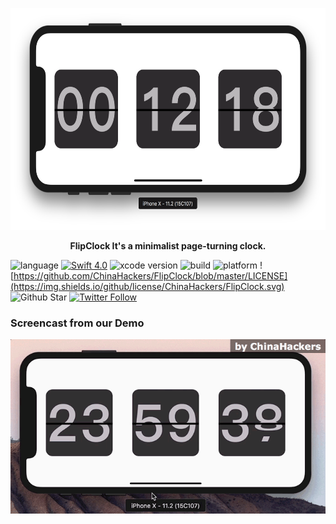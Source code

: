 <p align="center"> 
<img  src="https://github.com/ChinaHackers/FlipClock/raw/master/Screencast/Screencast02.png" width="626" height="355"></p>

<p align="center"> <b>FlipClock It's a minimalist page-turning clock. </b></p>

![language](https://img.shields.io/badge/language-swift-orange.svg)
[![Swift  4.0](https://img.shields.io/badge/swift-4.0.3+-blue.svg?style=flat)](https://developer.apple.com/swift/)
![xcode version](https://img.shields.io/badge/xcode-9+-brightgreen.svg)
![build](https://img.shields.io/appveyor/ci/gruntjs/grunt.svg)
![platform](https://img.shields.io/badge/platform-ios-lightgrey.svg)
![https://github.com/ChinaHackers/FlipClock/blob/master/LICENSE](https://img.shields.io/github/license/ChinaHackers/FlipClock.svg)
![Github Star](https://img.shields.io/github/stars/ChinaHackers/FlipClock.svg?style=social&label=Star)
[![Twitter Follow](https://img.shields.io/twitter/follow/LiuChuan_.svg?style=social)](https://twitter.com/LiuChuan_)


### Screencast from our Demo

![](https://github.com/ChinaHackers/FlipClock/raw/master/Screencast/Screencast01.gif)